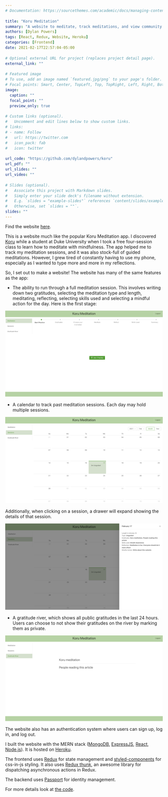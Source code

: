 ```yaml
---
# Documentation: https://sourcethemes.com/academic/docs/managing-content/

title: "Koru Meditation"
summary: "A website to meditate, track meditations, and view community gratitudes."
authors: [Dylan Powers]
tags: [React, Redux, Website, Heroku]
categories: [Frontend]
date: 2021-02-17T22:57:04-05:00

# Optional external URL for project (replaces project detail page).
external_link: ""

# Featured image
# To use, add an image named `featured.jpg/png` to your page's folder.
# Focal points: Smart, Center, TopLeft, Top, TopRight, Left, Right, BottomLeft, Bottom, BottomRight.
image:
  caption: ""
  focal_point: ""
  preview_only: true

# Custom links (optional).
#   Uncomment and edit lines below to show custom links.
# links:
# - name: Follow
#   url: https://twitter.com
#   icon_pack: fab
#   icon: twitter

url_code: "https://github.com/dylandpowers/koru"
url_pdf: ""
url_slides: ""
url_video: ""

# Slides (optional).
#   Associate this project with Markdown slides.
#   Simply enter your slide deck's filename without extension.
#   E.g. `slides = "example-slides"` references `content/slides/example-slides.md`.
#   Otherwise, set `slides = ""`.
slides: ""
---
```

Find the website [here](http://www.korumeditation.com/).

This is a website much like the popular Koru Meditation app. I discovered [Koru](https://korumindfulness.org/) while a student at Duke University when I took a free four-session class to learn how to meditate with mindfulness. The app helped me to track my meditation sessions, and it was also stock-full of guided meditations. However, I grew tired of constantly having to use my phone, especially as I wanted to type more and more in my reflections.

So, I set out to make a website! The website has many of the same features as the app:

* The ability to run through a full meditation session. This involves writing down two gratitudes, selecting the meditation type and length, meditating, reflecting, selecting skills used and selecting a mindful action for the day. Here is the first stage:

![Meditation Screen](meditation.png)

* A calendar to track past meditation sessions. Each day may hold multiple sessions.

![Calendar](calendar.png)

Additionally, when clicking on a session, a drawer will expand showing the details of that session.

![Drawer](drawer.png)

* A gratitude river, which shows all public gratitudes in the last 24 hours. Users can choose to not show their gratitudes on the river by marking them as private.

![Gratitude River](river.png)

The website also has an authentication system where users can sign up, log in, and log out. 

I built the website with the MERN stack ([MongoDB](https://www.mongodb.com/), [ExpressJS](https://expressjs.com/), [React](https://reactjs.org/), [Node.js](https://nodejs.org/en/)). It is hosted on [Heroku](https://heroku.com).

The frontend uses [Redux](https://redux.js.org/) for state management and [styled-components](https://styled-components.com/) for css-in-js styling. It also uses [Redux thunk](https://github.com/reduxjs/redux-thunk), an awesome library for dispatching asynchronous actions in Redux.

The backend uses [Passport](http://www.passportjs.org/) for identity management.

For more details look at [the code](https://github.com/dylandpowers/koru).
